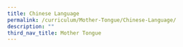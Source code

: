 ```yaml
---
title: Chinese Language
permalink: /curriculum/Mother-Tongue/Chinese-Language/
description: ""
third_nav_title: Mother Tongue
---
```

